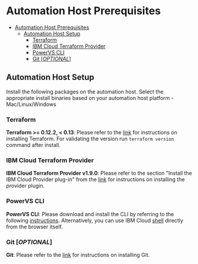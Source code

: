 # Automation Host Prerequisites
- [Automation Host Prerequisites](#automation-host-prerequisites)
  - [Automation Host Setup](#automation-host-setup)
    - [Terraform](#terraform)
    - [IBM Cloud Terraform Provider](#ibm-cloud-terraform-provider)
    - [PowerVS CLI](#powervs-cli)
    - [Git [*OPTIONAL*]](#git-optional)

## Automation Host Setup

Install the following packages on the automation host. Select the appropriate install binaries based on your automation host platform - Mac/Linux/Windows

### Terraform

**Terraform >= 0.12.2, < 0.13**: Please refer to the [link](https://learn.hashicorp.com/terraform/getting-started/install.html) for instructions on installing Terraform. For validating the version run `terraform version` command after install.

### IBM Cloud Terraform Provider

**IBM Cloud Terraform Provider v1.9.0**: Please refer to the section "Install the IBM Cloud Provider plug-in" from the [link](https://cloud.ibm.com/docs/terraform?topic=terraform-getting-started#install) for instructions on installing the provider plugin.

### PowerVS CLI

**PowerVS CLI**: Please download and install the CLI by referring to the following [instructions](https://cloud.ibm.com/docs/power-iaas-cli-plugin?topic=power-iaas-cli-plugin-power-iaas-cli-reference). Alternatively, you can use IBM Cloud [shell](https://cloud.ibm.com/shell) directly from the browser itself.

### Git [*OPTIONAL*]

**Git**: Please refer to the [link](https://git-scm.com/book/en/v2/Getting-Started-Installing-Git) for instructions on installing Git.
